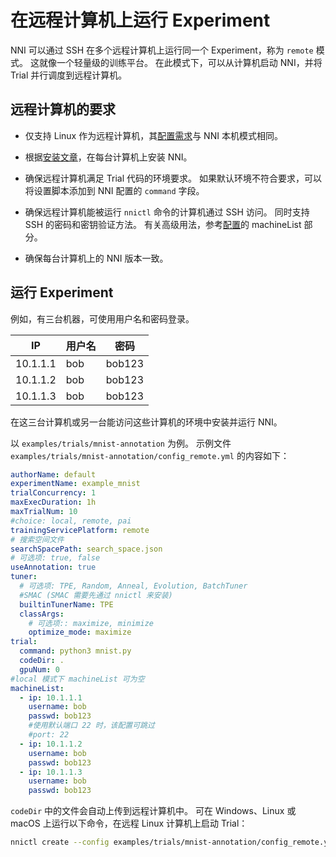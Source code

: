 # 在远程计算机上运行 Experiment

NNI 可以通过 SSH 在多个远程计算机上运行同一个 Experiment，称为 `remote` 模式。 这就像一个轻量级的训练平台。 在此模式下，可以从计算机启动 NNI，并将 Trial 并行调度到远程计算机。

## 远程计算机的要求

* 仅支持 Linux 作为远程计算机，其[配置需求](../Tutorial/InstallationLinux.md)与 NNI 本机模式相同。

* 根据[安装文章](../Tutorial/InstallationLinux.md)，在每台计算机上安装 NNI。

* 确保远程计算机满足 Trial 代码的环境要求。 如果默认环境不符合要求，可以将设置脚本添加到 NNI 配置的 `command` 字段。

* 确保远程计算机能被运行 `nnictl` 命令的计算机通过 SSH 访问。 同时支持 SSH 的密码和密钥验证方法。 有关高级用法，参考[配置](../Tutorial/ExperimentConfig.md)的 machineList 部分。

* 确保每台计算机上的 NNI 版本一致。

## 运行 Experiment

例如，有三台机器，可使用用户名和密码登录。

| IP       | 用户名 | 密码     |
| -------- | --- | ------ |
| 10.1.1.1 | bob | bob123 |
| 10.1.1.2 | bob | bob123 |
| 10.1.1.3 | bob | bob123 |

在这三台计算机或另一台能访问这些计算机的环境中安装并运行 NNI。

以 `examples/trials/mnist-annotation` 为例。 示例文件 `examples/trials/mnist-annotation/config_remote.yml` 的内容如下：

```yaml
authorName: default
experimentName: example_mnist
trialConcurrency: 1
maxExecDuration: 1h
maxTrialNum: 10
#choice: local, remote, pai
trainingServicePlatform: remote
# 搜索空间文件
searchSpacePath: search_space.json
# 可选项: true, false
useAnnotation: true
tuner:
  # 可选项: TPE, Random, Anneal, Evolution, BatchTuner
  #SMAC (SMAC 需要先通过 nnictl 来安装)
  builtinTunerName: TPE
  classArgs:
    # 可选项:: maximize, minimize
    optimize_mode: maximize
trial:
  command: python3 mnist.py
  codeDir: .
  gpuNum: 0
#local 模式下 machineList 可为空
machineList:
  - ip: 10.1.1.1
    username: bob
    passwd: bob123
    #使用默认端口 22 时，该配置可跳过
    #port: 22
  - ip: 10.1.1.2
    username: bob
    passwd: bob123
  - ip: 10.1.1.3
    username: bob
    passwd: bob123
```

`codeDir` 中的文件会自动上传到远程计算机中。 可在 Windows、Linux 或 macOS 上运行以下命令，在远程 Linux 计算机上启动 Trial：

```bash
nnictl create --config examples/trials/mnist-annotation/config_remote.yml
```